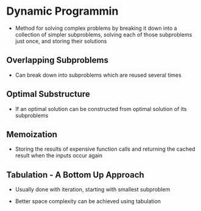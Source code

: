 # Dynamic Programmin

- Method for solving complex problems by breaking it down into a collection of simpler subproblems, solving each of those subproblems just once, and storing their solutions

## Overlapping Subproblems

- Can break down into subproblems which are reused several times

## Optimal Substructure

- If an optimal solution can be constructed from optimal solution of its subproblems

## Memoization

- Storing the results of expensive function calls and returning the cached result when the inputs occur again

## Tabulation - A Bottom Up Approach

- Usually done with iteration, starting with smallest subproblem

- Better space complexity can be achieved using tabulation
